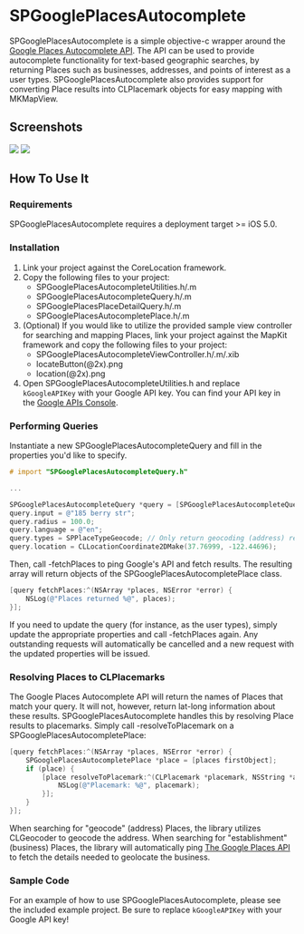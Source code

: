 SPGooglePlacesAutocomplete
===============

SPGooglePlacesAutocomplete is a simple objective-c wrapper around the [Google Places Autocomplete API](https://developers.google.com/places/documentation/autocomplete). The API can be used to provide autocomplete functionality for text-based geographic searches, by returning Places such as businesses, addresses, and points of interest as a user types. SPGooglePlacesAutocomplete also provides support for converting Place results into CLPlacemark objects for easy mapping with MKMapView. 

Screenshots
----
![](http://i.imgur.com/pTxgV.png)
![](http://i.imgur.com/cVcE7.png)


How To Use It
-------------

### Requirements
SPGooglePlacesAutocomplete requires a deployment target >= iOS 5.0.

### Installation
1. Link your project against the CoreLocation framework.
2. Copy the following files to your project:
    * SPGooglePlacesAutocompleteUtilities.h/.m
    * SPGooglePlacesAutocompleteQuery.h/.m
    * SPGooglePlacesPlaceDetailQuery.h/.m
    * SPGooglePlacesAutocompletePlace.h/.m
3. (Optional) If you would like to utilize the provided sample view controller for searching and mapping Places, link your project against the MapKit framework and copy the following files to your project:
    * SPGooglePlacesAutocompleteViewController.h/.m/.xib
    * locateButton(@2x).png
    * location(@2x).png
4. Open SPGooglePlacesAutocompleteUtilities.h and replace `kGoogleAPIKey` with your Google API key. You can find your API key in the [Google APIs Console](https://code.google.com/apis/console).

### Performing Queries

Instantiate a new SPGooglePlacesAutocompleteQuery and fill in the properties you'd like to specify.

``` objective-c
# import "SPGooglePlacesAutocompleteQuery.h"

...

SPGooglePlacesAutocompleteQuery *query = [SPGooglePlacesAutocompleteQuery query];
query.input = @"185 berry str";
query.radius = 100.0;
query.language = @"en";
query.types = SPPlaceTypeGeocode; // Only return geocoding (address) results.
query.location = CLLocationCoordinate2DMake(37.76999, -122.44696);
```
    
Then, call -fetchPlaces to ping Google's API and fetch results. The resulting array will return objects of the SPGooglePlacesAutocompletePlace class.
	
``` objective-c
[query fetchPlaces:^(NSArray *places, NSError *error) {
    NSLog(@"Places returned %@", places);
}];
```
    
If you need to update the query (for instance, as the user types), simply update the appropriate properties and call -fetchPlaces again. Any outstanding requests will automatically be cancelled and a new request with the updated properties will be issued.

### Resolving Places to CLPlacemarks

The Google Places Autocomplete API will return the names of Places that match your query. It will not, however, return lat-long information about these results. SPGooglePlacesAutocomplete handles this by resolving Place results to placemarks. Simply call -resolveToPlacemark on a SPGooglePlacesAutocompletePlace:

```objective-c
[query fetchPlaces:^(NSArray *places, NSError *error) {
    SPGooglePlacesAutocompletePlace *place = [places firstObject];
    if (place) {
        [place resolveToPlacemark:^(CLPlacemark *placemark, NSString *addressString, NSError *error) {
            NSLog(@"Placemark: %@", placemark);
        }];
    }
}];
```

When searching for "geocode" (address) Places, the library utilizes CLGeocoder to geocode the address. When searching for "establishment" (business) Places, the library will automatically ping [The Google Places API](https://developers.google.com/places/documentation/#PlaceDetailsRequests) to fetch the details needed to geolocate the business.

### Sample Code

For an example of how to use SPGooglePlacesAutocomplete, please see the included example project. Be sure to replace `kGoogleAPIKey` with your Google API key! 


